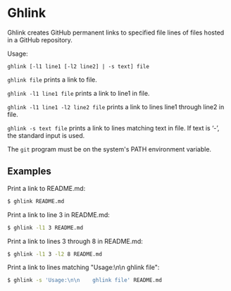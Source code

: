 # Ghlink

Ghlink creates GitHub permanent links to specified file lines of files hosted
in a GitHub repository.

Usage:

    ghlink [-l1 line1 [-l2 line2] | -s text] file

`ghlink file` prints a link to file.

`ghlink -l1 line1 file` prints a link to line1 in file.

`ghlink -l1 line1 -l2 line2 file` prints a link to lines line1 through line2
in file.

`ghlink -s text file` prints a link to lines matching text in file. If text
is ‘-’, the standard input is used.

The `git` program must be on the system's PATH environment variable.

## Examples

Print a link to README.md:

```sh
$ ghlink README.md
```

Print a link to line 3 in README.md:

```sh
$ ghlink -l1 3 README.md
```

Print a link to lines 3 through 8 in README.md:

```sh
$ ghlink -l1 3 -l2 8 README.md
```

Print a link to lines matching "Usage:\n\n    ghlink file":

```sh
$ ghlink -s 'Usage:\n\n    ghlink file' README.md
```
